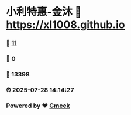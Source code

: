 # 小利特惠-金沐 :link: https://xl1008.github.io 
### :page_facing_up: [11](https://xl1008.github.io/tag.html) 
### :speech_balloon: 0 
### :hibiscus: 13398 
### :alarm_clock: 2025-07-28 14:14:27 
### Powered by :heart: [Gmeek](https://github.com/Meekdai/Gmeek)
